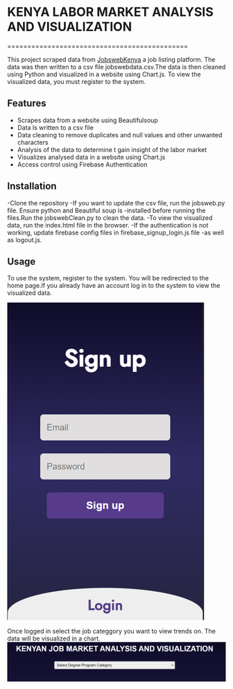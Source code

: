 # KENYA LABOR MARKET ANALYSIS AND VISUALIZATION
=============================================

This project scraped data from  [JobswebKenya](https://jobwebkenya.com/) a job listing platform.
The data was then written to a csv file jobswebdata.csv.The data is then cleaned using Python and visualized in a website using Chart.js. To view the visualized data, you must register to the system.

## Features

- Scrapes data from a website using Beautifulsoup
- Data Is written to a csv file
- Data cleaning to remove duplicates and null values and other unwanted characters
- Analysis of the data to determine t gain insight of the labor market
- Visualizes analysed data in a website using Chart.js
- Access control using Firebase Authentication

## Installation
-Clone the repository
-If you want to update the csv file, run the jobsweb.py file. Ensure python and Beautiful soup is -installed before running the files.Run the jobswebClean.py to clean the data.
-To view the visualized data, run the index.html file in the browser.
-If the authentication is not working, update firebase config files in firebase_signup_login.js file -as well as logout.js.

## Usage
To use the system, register to the system. You will be redirected to the home page.If you already have an account log in to the system to view the visualized data.

![Login sign page](images/Authentication.PNG)

Once logged in select the job categgory you want to view trends on. The data will be visualized in a chart.
![Course select](./images/Select-Course.PNG)






